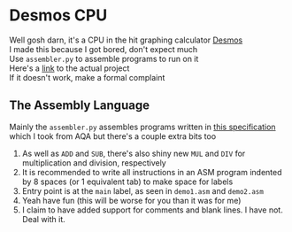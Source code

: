 # Desmos CPU

Well gosh darn, it's a CPU in the hit graphing calculator [Desmos](https://www.desmos.com/calculator)  
I made this because I got bored, don't expect much  
Use `assembler.py` to assemble programs to run on it  
Here's a [link](https://www.desmos.com/calculator/ilnyyv3m0e) to the actual project  
If it doesn't work, make a formal complaint  

## The Assembly Language

Mainly the `assembler.py` assembles programs written in [this specification](/instruction_set.png) which I took from AQA but there's a couple extra bits too  
1. As well as `ADD` and `SUB`, there's also shiny new `MUL` and `DIV` for multiplication and division, respectively
2. It is recommended to write all instructions in an ASM program indented by 8 spaces (or 1 equivalent tab) to make space for labels
3. Entry point is at the `main` label, as seen in `demo1.asm` and `demo2.asm`
4. Yeah have fun (this will be worse for you than it was for me)
5. I claim to have added support for comments and blank lines. I have not. Deal with it.
